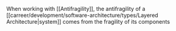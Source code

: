  When working with [[Antifragility]], the antifragility of a [[carreer/development/software-architecture/types/Layered Architecture|system]] comes from the fragility of its components
